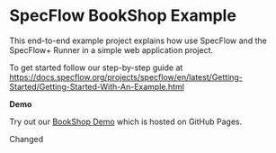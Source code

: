 SpecFlow BookShop Example
=========================

This end-to-end example project explains how use SpecFlow and the SpecFlow+ Runner in a simple web application project. 

To get started follow our step-by-step guide at https://docs.specflow.org/projects/specflow/en/latest/Getting-Started/Getting-Started-With-An-Example.html

**Demo**

Try out our [BookShop Demo](https://specflowoss.github.io/LivingDoc-Demo/BookShop.html#/document/Standalone/feature/104755214736bc2774d962ff13b5004e) which is hosted on GitHub Pages.

Changed
